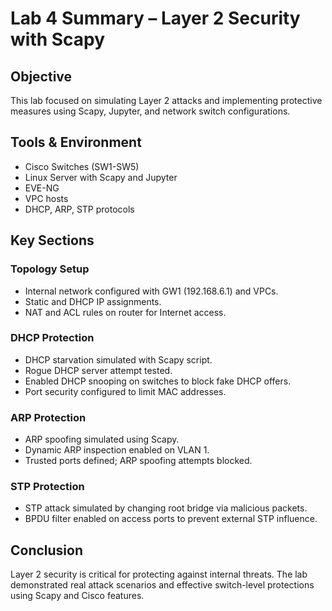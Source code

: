# Lab 4 Summary – Layer 2 Security with Scapy

## Objective
This lab focused on simulating Layer 2 attacks and implementing protective measures using Scapy, Jupyter, and network switch configurations.

## Tools & Environment
- Cisco Switches (SW1-SW5)
- Linux Server with Scapy and Jupyter
- EVE-NG
- VPC hosts
- DHCP, ARP, STP protocols

## Key Sections

### Topology Setup
- Internal network configured with GW1 (192.168.6.1) and VPCs.
- Static and DHCP IP assignments.
- NAT and ACL rules on router for Internet access.

### DHCP Protection
- DHCP starvation simulated with Scapy script.
- Rogue DHCP server attempt tested.
- Enabled DHCP snooping on switches to block fake DHCP offers.
- Port security configured to limit MAC addresses.

### ARP Protection
- ARP spoofing simulated using Scapy.
- Dynamic ARP inspection enabled on VLAN 1.
- Trusted ports defined; ARP spoofing attempts blocked.

### STP Protection
- STP attack simulated by changing root bridge via malicious packets.
- BPDU filter enabled on access ports to prevent external STP influence.

## Conclusion
Layer 2 security is critical for protecting against internal threats. The lab demonstrated real attack scenarios and effective switch-level protections using Scapy and Cisco features.
